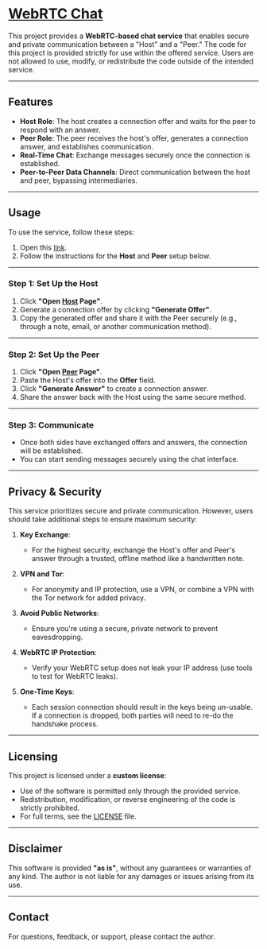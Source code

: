 # [WebRTC Chat](https://ronnie-reagan.github.io/WebRTC-Chat/)

This project provides a **WebRTC-based chat service** that enables secure and private communication between a "Host" and a "Peer." The code for this project is provided strictly for use within the offered service. Users are not allowed to use, modify, or redistribute the code outside of the intended service.

---

## **Features**

- **Host Role**: The host creates a connection offer and waits for the peer to respond with an answer.
- **Peer Role**: The peer receives the host's offer, generates a connection answer, and establishes communication.
- **Real-Time Chat**: Exchange messages securely once the connection is established.
- **Peer-to-Peer Data Channels**: Direct communication between the host and peer, bypassing intermediaries.

---

## **Usage**

To use the service, follow these steps:

1. Open this [link](https://ronnie-reagan.github.io/WebRTC-Chat/).
2. Follow the instructions for the **Host** and **Peer** setup below.

---

### **Step 1: Set Up the Host**

1. Click **"Open [Host](https://ronnie-reagan.github.io/WebRTC-Chat/host.html) Page"**.
2. Generate a connection offer by clicking **"Generate Offer"**.
3. Copy the generated offer and share it with the Peer securely (e.g., through a note, email, or another communication method).

---

### **Step 2: Set Up the Peer**

1. Click **"Open [Peer](https://ronnie-reagan.github.io/WebRTC-Chat/peer.html) Page"**.
2. Paste the Host's offer into the **Offer** field.
3. Click **"Generate Answer"** to create a connection answer.
4. Share the answer back with the Host using the same secure method.

---

### **Step 3: Communicate**

- Once both sides have exchanged offers and answers, the connection will be established.
- You can start sending messages securely using the chat interface.

---

## **Privacy & Security**

This service prioritizes secure and private communication. However, users should take additional steps to ensure maximum security:

1. **Key Exchange**:
   - For the highest security, exchange the Host's offer and Peer's answer through a trusted, offline method like a handwritten note.

2. **VPN and Tor**:
   - For anonymity and IP protection, use a VPN, or combine a VPN with the Tor network for added privacy.

3. **Avoid Public Networks**:
   - Ensure you're using a secure, private network to prevent eavesdropping.

4. **WebRTC IP Protection**:
   - Verify your WebRTC setup does not leak your IP address (use tools to test for WebRTC leaks).

5. **One-Time Keys**:
   - Each session connection should result in the keys being un-usable. If a connection is dropped, both parties will need to re-do the handshake process.

---

## **Licensing**

This project is licensed under a **custom license**:
- Use of the software is permitted only through the provided service.
- Redistribution, modification, or reverse engineering of the code is strictly prohibited.
- For full terms, see the [LICENSE](https://github.com/Ronnie-Reagan/WebRTC-Chat?tab=License-1-ov-file) file.

---

## **Disclaimer**

This software is provided **"as is"**, without any guarantees or warranties of any kind. The author is not liable for any damages or issues arising from its use.

---

## **Contact**

For questions, feedback, or support, please contact the author.
